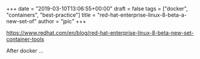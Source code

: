 +++
date = "2019-03-10T13:06:55+00:00"
draft = false
tags = ["docker", "containers", "best-practice"]
title = "red-hat-enterprise-linux-8-beta-a-new-set-of"
author = "jpic"
+++

https://www.redhat.com/en/blog/red-hat-enterprise-linux-8-beta-new-set-container-tools

After docker ...
